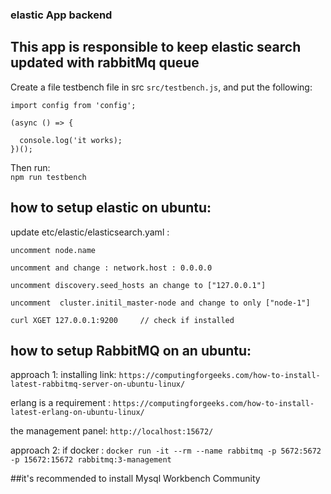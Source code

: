 ### elastic App backend 


This app is responsible to keep elastic search updated with rabbitMq queue
----
Create a file testbench file in src `src/testbench.js`, and put the following:
```
import config from 'config';

(async () => {
 
  console.log('it works);
})();
```

Then run:  
`npm run testbench`
## how to setup elastic on ubuntu:
update etc/elastic/elasticsearch.yaml :

`uncomment node.name`

`uncomment and change : network.host : 0.0.0.0`

`uncomment discovery.seed_hosts an change to ["127.0.0.1"]`

`uncomment  cluster.initil_master-node and change to only ["node-1"]`


`curl XGET 127.0.0.1:9200     // check if installed`

## how to setup RabbitMQ on an ubuntu:
approach 1:
 installing link: 
`https://computingforgeeks.com/how-to-install-latest-rabbitmq-server-on-ubuntu-linux/`

erlang is a requirement : 
	`https://computingforgeeks.com/how-to-install-latest-erlang-on-ubuntu-linux/`

the management panel: 
`http://localhost:15672/`

approach 2:
if docker :
`docker run -it --rm --name rabbitmq -p 5672:5672 -p 15672:15672 rabbitmq:3-management`

##it's recommended to install Mysql Workbench Community

